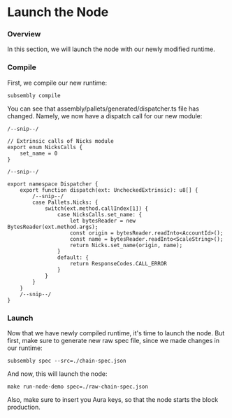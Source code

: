# Launch the Node

### Overview

In this section, we will launch the node with our newly modified runtime. 

### Compile

First, we compile our new runtime:

```text
subsembly compile
```

You can see that assembly/pallets/generated/dispatcher.ts file has changed. Namely, we now have a dispatch call for our new module:

```text
/--snip--/

// Extrinsic calls of Nicks module
export enum NicksCalls {
    set_name = 0
}

/--snip--/

export namespace Dispatcher {
    export function dispatch(ext: UncheckedExtrinsic): u8[] {
        /--snip--/
        case Pallets.Nicks: {
            switch(ext.method.callIndex[1]) {
                case NicksCalls.set_name: {
                    let bytesReader = new BytesReader(ext.method.args);
                    const origin = bytesReader.readInto<AccountId>();
                    const name = bytesReader.readInto<ScaleString>();
                    return Nicks.set_name(origin, name);
                }
                default: {
                    return ResponseCodes.CALL_ERROR
                }
            }
        }
    }
    /--snip--/
}
```

### Launch

Now that we have newly compiled runtime, it's time to launch the node. But first, make sure to generate new raw spec file, since we made changes in our runtime:

```text
subsembly spec --src=./chain-spec.json
```

And now, this will launch the node:

```text
make run-node-demo spec=./raw-chain-spec.json
```

Also, make sure to insert you Aura keys, so that the node starts the block production.

